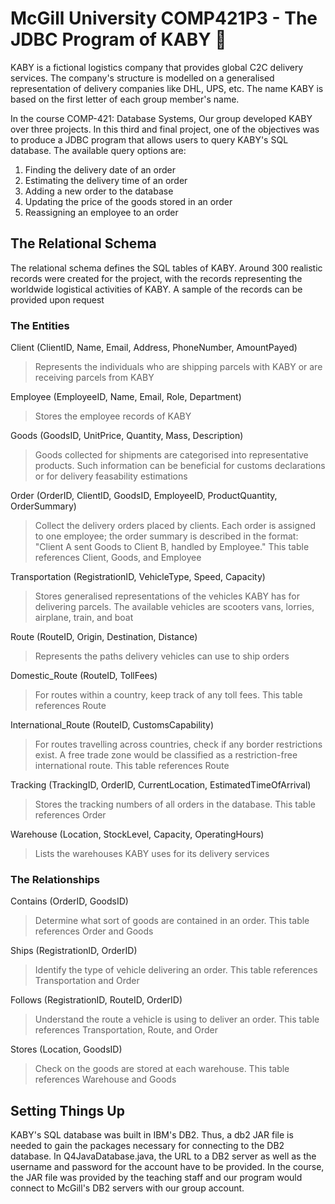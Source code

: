 # McGill University COMP421P3 - The JDBC Program of KABY 🚚

KABY is a fictional logistics company that provides global C2C delivery services. The company's structure is modelled on a generalised representation of delivery companies like DHL, UPS, etc. The name KABY is based on the first letter of each group member's name.

In the course COMP-421: Database Systems, Our group developed KABY over three projects. In this third and final project, one of the objectives was to produce a JDBC program that allows users to query KABY's SQL database. The available query options are:
1. Finding the delivery date of an order
2. Estimating the delivery time of an order
3. Adding a new order to the database
4. Updating the price of the goods stored in an order
5. Reassigning an employee to an order



## The Relational Schema

The relational schema defines the SQL tables of KABY. Around 300 realistic records were created for the project, with the records representing the worldwide logistical activities of KABY. A sample of the records can be provided upon request

### The Entities

Client (ClientID, Name, Email, Address, PhoneNumber, AmountPayed)
> Represents the individuals who are shipping parcels with KABY or are receiving parcels from KABY

Employee (EmployeeID, Name, Email, Role, Department)
> Stores the employee records of KABY

Goods (GoodsID, UnitPrice, Quantity, Mass, Description)
> Goods collected for shipments are categorised into representative products. Such information can be beneficial for customs declarations or for delivery feasability estimations

Order (OrderID, ClientID, GoodsID, EmployeeID, ProductQuantity, OrderSummary)
> Collect the delivery orders placed by clients. Each order is assigned to one employee; the order summary is described in the format: "Client A sent Goods to Client B, handled by Employee." This table references Client, Goods, and Employee

Transportation (RegistrationID, VehicleType, Speed, Capacity)
> Stores generalised representations of the vehicles KABY has for delivering parcels. The available vehicles are scooters vans, lorries, airplane, train, and boat

Route (RouteID, Origin, Destination, Distance)
> Represents the paths delivery vehicles can use to ship orders

Domestic_Route (RouteID, TollFees)
> For routes within a country, keep track of any toll fees. This table references Route

International_Route (RouteID, CustomsCapability)
> For routes travelling across countries, check if any border restrictions exist. A free trade zone would be classified as a restriction-free international route. This table references Route

Tracking (TrackingID, OrderID, CurrentLocation, EstimatedTimeOfArrival)
> Stores the tracking numbers of all orders in the database. This table references Order

Warehouse (Location, StockLevel, Capacity, OperatingHours)
> Lists the warehouses KABY uses for its delivery services

### The Relationships

Contains (OrderID, GoodsID)
> Determine what sort of goods are contained in an order. This table references Order and Goods

Ships (RegistrationID, OrderID)
> Identify the type of vehicle delivering an order. This table references Transportation and Order

Follows (RegistrationID, RouteID, OrderID)
> Understand the route a vehicle is using to deliver an order. This table references Transportation, Route, and Order

Stores (Location, GoodsID)
> Check on the goods are stored at each warehouse. This table references Warehouse and Goods

## Setting Things Up
KABY's SQL database was built in IBM's DB2. Thus, a db2 JAR file is needed to gain the packages necessary for connecting to the DB2 database.
In Q4JavaDatabase.java, the URL to a DB2 server as well as the username and password for the account have to be provided.
In the course, the JAR file was provided by the teaching staff and our program would connect to McGill's DB2 servers with our group account.
